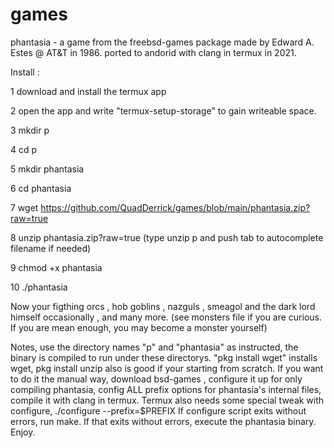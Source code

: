 # games
phantasia  -  a game from the freebsd-games package made by Edward A. Estes @ AT&T in 1986.
ported to andorid with clang in termux in 2021. 

Install :

1  download and install the termux app

2 open the app and write "termux-setup-storage" to gain writeable space.

3 mkdir p

4 cd p

5 mkdir phantasia

6 cd phantasia

7 wget https://github.com/QuadDerrick/games/blob/main/phantasia.zip?raw=true

8 unzip phantasia.zip\?raw\=true (type unzip p and push tab to autocomplete filename if needed)

9 chmod +x phantasia

10 ./phantasia

Now your figthing orcs , hob goblins , nazguls , smeagol and the dark lord himself occasionally , and many more.
(see monsters file if you are curious. If you are mean enough, you may become a monster yourself)

Notes, use the directory names "p" and "phantasia" as instructed, the binary is compiled to run under these directorys.
"pkg install wget" installs wget, pkg install unzip also is good if your starting from scratch.
If you want to do it the manual way, download bsd-games , configure it up for only compiling phantasia, config ALL prefix options for phantasia's internal files, compile it with clang in termux. Termux also needs some special tweak with configure, 
./configure --prefix=$PREFIX
If configure script exits without errors, run make. If that exits without errors, execute the phantasia binary.
Enjoy.

